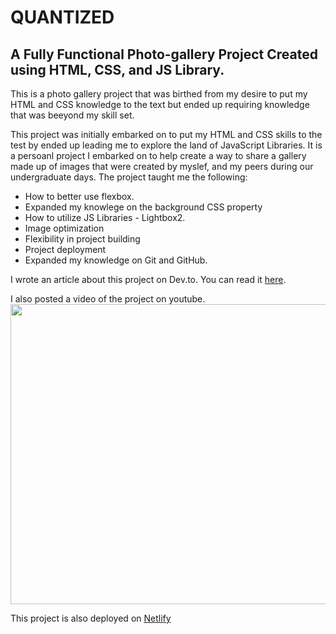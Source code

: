 # QUANTIZED
## A Fully Functional Photo-gallery Project Created using HTML, CSS, and JS Library.

This is a photo gallery project that was birthed from my desire to put my HTML and CSS knowledge to the text but ended up requiring knowledge that was beeyond my skill set.

This project was initially embarked on to put my HTML and CSS skills to the test by ended up leading me to explore the land of JavaScript Libraries. 
It is a persoanl project I embarked on to help create a way to share a gallery made up of images that were created by myslef, and my peers during our undergraduate days.
The project taught me the following:

* How to better use flexbox.
* Expanded my knowlege on the background CSS property
* How to utilize JS Libraries - Lightbox2.
* Image optimization
* Flexibility in project building
* Project deployment
* Expanded my knowledge on Git and GitHub.

I wrote an article about this project on Dev.to. You can read it <a href="https://dev.to/kay_dev/i-built-and-deployed-my-first-project-as-a-front-end-developer-37o9">here</a>.

I also posted a video of the project on youtube. <br>
<a href='https://www.youtube.com/watch?v=3_XADGD57ik'>
<img width='540' height='480' src="https://i9.ytimg.com/vi_webp/3_XADGD57ik/mqdefault.webp?v=67fa5a60&sqp=CITzuMQG&rs=AOn4CLCL1XzqbGZdCvAy3sa3W2hDNEdkkQ">
</a>

This project is also deployed on <a href='https://splendid-frangipane-1dc1f4.netlify.app/'>Netlify</a>
  
